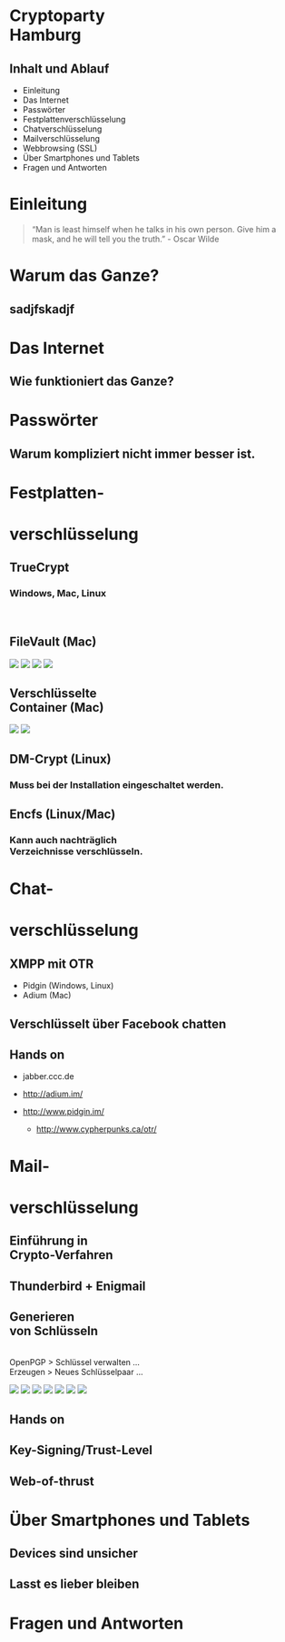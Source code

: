 # Cryptoparty<br/> Hamburg



## Inhalt und Ablauf
* Einleitung
* Das Internet
* Passwörter
* Festplattenverschlüsselung
* Chatverschlüsselung
* Mailverschlüsselung
* Webbrowsing (SSL)
* Über Smartphones und Tablets
* Fragen und Antworten



# Einleitung
> “Man is least himself when he talks in his own person. Give him a mask, and he will tell you the truth.” - Oscar Wilde


# Warum das Ganze?
<h2>sadjfskadjf</h2>
<code><?php echo "foo" ?></code>



# Das Internet


## Wie funktioniert das Ganze?



# Passwörter


## Warum kompliziert nicht immer besser ist.



# Festplatten-
# verschlüsselung


## TrueCrypt
### Windows, Mac, Linux


<img src="img/tc1.png" alt="" />


<img src="img/tc2.png" alt="" />


<img src="img/tc3.png" alt="" />


<img src="img/tc4.png" alt="" />


<img src="img/tc5.png" alt="" />


<img src="img/tc6.png" alt="" />


<img src="img/tc7.png" alt="" />


<img src="img/tc8.png" alt="" />


<img src="img/tc9.png" alt="" />


<img src="img/tc10.png" alt="" />


<img src="img/tc11.png" alt="" />


<img src="img/tc12.png" alt="" />


<img src="img/tc13.png" alt="" />


<img src="img/tc14.png" alt="" />


## FileVault (Mac)


<img src="img/filevault1.png">


<img src="img/filevault2.png">


<img src="img/filevault3.png">


<img src="img/filevault4.png">


## Verschlüsselte<br>Container (Mac)


<img src="img/mac_crypt_container1.png">


<img src="img/mac_crypt_container2.png">


## DM-Crypt (Linux)


### Muss bei der Installation eingeschaltet werden.


## Encfs (Linux/Mac)


### Kann auch nachträglich<br>Verzeichnisse verschlüsseln.



# Chat-
# verschlüsselung


## XMPP mit OTR
* Pidgin (Windows, Linux)
* Adium (Mac)


## Verschlüsselt über Facebook chatten


## Hands on
* jabber.ccc.de

* http://adium.im/
* http://www.pidgin.im/
  * http://www.cypherpunks.ca/otr/


# Mail-
# verschlüsselung


## Einführung in<br>Crypto-Verfahren


## Thunderbird + Enigmail


## Generieren<br>von Schlüsseln
<br>OpenPGP > Schlüssel verwalten ... <br> Erzeugen > Neues Schlüsselpaar ...


<img src="img/key1.png">


<img src="img/key2.png">


<img src="img/key3.png">


<img src="img/key4.png">


<img src="img/key5.png">


<img src="img/key_details.png">


<img src="img/key_submenu.png">


## Hands on


## Key-Signing/Trust-Level


## Web-of-thrust




# Über Smartphones und Tablets


## Devices sind unsicher


## Lasst es lieber bleiben




# Fragen und Antworten